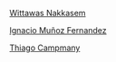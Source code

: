 [Wittawas Nakkasem](https://github.com/vittee)

[Ignacio Muñoz Fernandez](https://github.com/kavinsky)

[Thiago Campmany](https://github.com/TCampmany)

